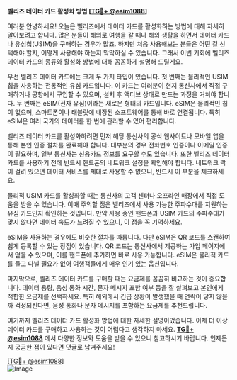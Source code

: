 **벨리즈 데이터 카드 활성화 방법 [[TG💪+ @esim1088](https://t.me/s/esim1088)]**

여러분 안녕하세요! 오늘은 벨리즈에서 데이터 카드를 활성화하는 방법에 대해 자세히 알아보려고 합니다. 많은 분들이 해외로 여행을 갈 때나 해외 생활을 하면서 데이터 카드나 유심칩(USIM)을 구매하는 경우가 많죠. 하지만 처음 사용해보는 분들은 어떤 걸 선택해야 할지, 어떻게 사용해야 하는지 막막하실 수 있습니다. 그래서 이번 기회에 벨리즈 데이터 카드의 종류와 활성화 방법에 대해 꼼꼼하게 설명해 드릴게요.

우선 벨리즈 데이터 카드에는 크게 두 가지 타입이 있습니다. 첫 번째는 물리적인 USIM 칩을 사용하는 전통적인 유심 카드입니다. 이 카드는 여러분이 현지 통신사에서 직접 구매하거나 공항에서 구입할 수 있으며, 설치 후 액티브 상태로 만드는 과정을 거쳐야 합니다. 두 번째는 eSIM(전자 유심)이라는 새로운 형태의 카드입니다. eSIM은 물리적인 칩이 없으며, 스마트폰이나 태블릿에 내장된 소프트웨어를 통해 바로 연결됩니다. 특히 eSIM은 여러 국가의 데이터를 한 번에 관리할 수 있어 편리합니다.

벨리즈 데이터 카드를 활성화하려면 먼저 해당 통신사의 공식 웹사이트나 모바일 앱을 통해 본인 인증 절차를 완료해야 합니다. 대부분의 경우 전화번호 인증이나 이메일 인증이 필요하며, 일부 통신사는 신용카드 정보를 요구할 수도 있습니다. 또한 벨리즈 데이터 카드를 사용하기 전에 반드시 핸드폰의 네트워크 설정을 확인해야 합니다. 네트워크 락이 걸려 있으면 데이터 서비스를 제대로 사용할 수 없으니, 반드시 이 부분을 체크하세요.

물리적 USIM 카드를 활성화할 때는 통신사의 고객 센터나 오프라인 매장에서 직접 도움을 받을 수 있습니다. 이때 주의할 점은 벨리즈에서 사용 가능한 주파수대를 지원하는 유심 카드인지 확인하는 것입니다. 만약 사용 중인 핸드폰과 USIM 카드의 주파수대가 맞지 않다면 데이터 속도가 느려질 수 있으니, 이 점을 꼭 기억하세요.

eSIM을 사용하는 경우에도 비슷한 절차를 따릅니다. 다만 eSIM은 QR 코드를 스캔하여 쉽게 등록할 수 있는 장점이 있습니다. QR 코드는 통신사에서 제공하는 가입 페이지에서 얻을 수 있으며, 이를 핸드폰에 추가하면 바로 사용 가능합니다. eSIM은 물리적 카드를 들고 다닐 필요가 없어 여행객들에게 매우 인기 있는 옵션입니다.

마지막으로, 벨리즈 데이터 카드를 구매할 때는 요금제를 꼼꼼히 비교하는 것이 중요합니다. 데이터 용량, 음성 통화 시간, 문자 메시지 포함 여부 등을 잘 살펴보고 본인에게 적합한 요금제를 선택하세요. 특히 해외에서 긴급 상황이 발생했을 때 연락이 닿지 않을까 걱정되신다면, 음성 통화나 문자 메시지를 포함하는 요금제를 추천드립니다.

여기까지 벨리즈 데이터 카드 활성화 방법에 대한 자세한 설명이었습니다. 이제 더 이상 데이터 카드를 구매하고 사용하는 것이 어렵다고 생각하지 마세요. **[TG💪+ @esim1088](https://t.me/s/esim1088)** 에서 다양한 정보와 도움을 받을 수 있으니 참고하시기 바랍니다. 언제든지 궁금한 점이 있다면 댓글로 남겨주세요!

[[TG💪+ @esim1088](https://t.me/s/esim1088)]  
![Image](https://i.postimg.cc/Y0z9fWf4/image.png)